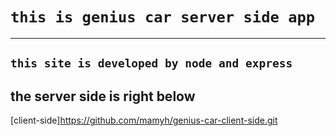 
# `this is genius car server side app`
  -----------------------------------------------------------
## `this site is developed by node and express `
   the server side is right below 
   --------------------------------------------------------
   [client-side]https://github.com/mamyh/genius-car-client-side.git